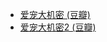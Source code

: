 - [爱宠大机密 (豆瓣)](https://movie.douban.com/subject/21817627/)
- [爱宠大机密2 (豆瓣)](https://movie.douban.com/subject/26848167/)
